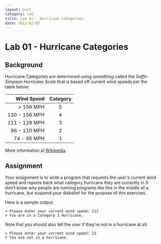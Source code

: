```yaml
---
layout: post
category: lab
title: Lab 01 - Hurricane Categories
date: 2013-02-05
---
```

# Lab 01 - Hurricane Categories

## Background

Hurricane Categories are determined using something called the _Saffir-Simpson Hurricane Scale_ that 
is based off current wind speeds per the table below:

 Wind Speed      | Category 
----------------:|:--------:
 > 156 MPH       | 5        
 130 - 156 MPH   | 4         
 111 - 129 MPH   | 3        
 96 - 110  MPH   | 2        
 74 - 95 MPH     | 1        

More information at [Wikipedia][1].

## Assignment

Your assignment is to write a program that requests the user's current wind speed and reports back 
what category hurricane they are currently in (I don't know why people are running programs like this 
in the middle of a hurricane, but suspend your disbelief for the purpose of this exercise).

Here is a sample output:

    > Please enter your current wind speed: 112
    > You are in a Category 3 Hurricane.
    
Note that you should also tell the user if they're not in a hurricane at all:

    > Please enter your current wind speed: 12
    > You are not in a hurricane. 

[1]: http://en.wikipedia.org/wiki/Saffir-Simpson_Hurricane_Scale "Wikipedia Article on Hurrican Scale"